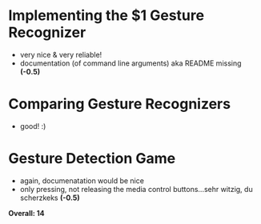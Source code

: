 # Implementing the $1 Gesture Recognizer

- very nice & very reliable!
- documentation (of command line arguments) aka README missing **(-0.5)**

# Comparing Gesture Recognizers

- good! :)

# Gesture Detection Game

- again, documenatation would be nice
- only pressing, not releasing the media control buttons...sehr witzig, du scherzkeks **(-0.5)**

**Overall: 14**
